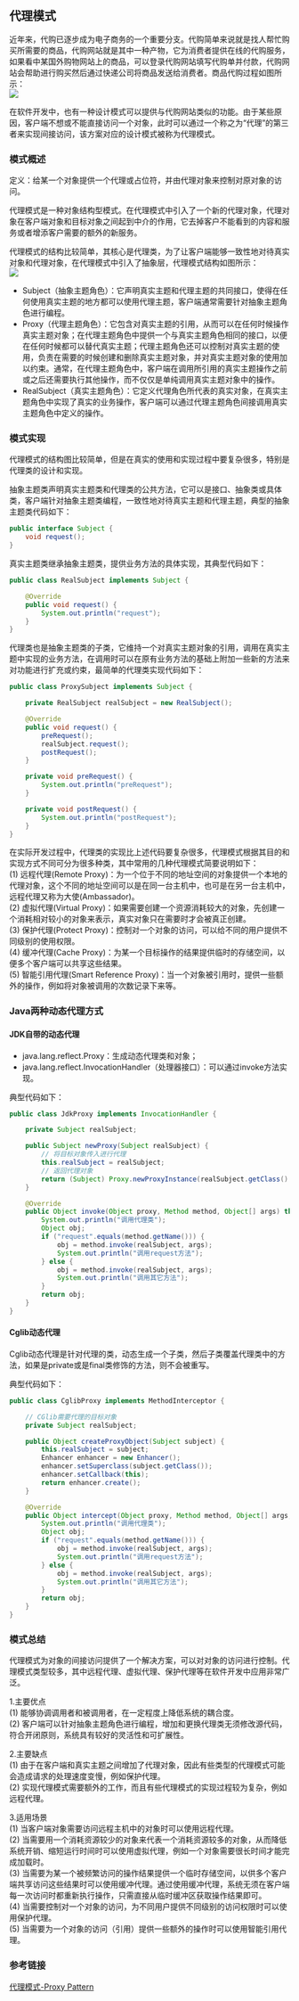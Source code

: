 ## 代理模式

近年来，代购已逐步成为电子商务的一个重要分支。代购简单来说就是找人帮忙购买所需要的商品，代购网站就是其中一种产物，它为消费者提供在线的代购服务，如果看中某国外购物网站上的商品，可以登录代购网站填写代购单并付款，代购网站会帮助进行购买然后通过快递公司将商品发送给消费者。商品代购过程如图所示：<br/>
![](src/main/resources/image/商品代购过程图.png)

在软件开发中，也有一种设计模式可以提供与代购网站类似的功能。由于某些原因，客户端不想或不能直接访问一个对象，此时可以通过一个称之为“代理”的第三者来实现间接访问，该方案对应的设计模式被称为代理模式。

### 模式概述

定义：给某一个对象提供一个代理或占位符，并由代理对象来控制对原对象的访问。

代理模式是一种对象结构型模式。在代理模式中引入了一个新的代理对象，代理对象在客户端对象和目标对象之间起到中介的作用，它去掉客户不能看到的内容和服务或者增添客户需要的额外的新服务。

代理模式的结构比较简单，其核心是代理类，为了让客户端能够一致性地对待真实对象和代理对象，在代理模式中引入了抽象层，代理模式结构如图所示：<br/>
![](src/main/resources/image/代理模式结构图.png)

* Subject（抽象主题角色）：它声明真实主题和代理主题的共同接口，使得在任何使用真实主题的地方都可以使用代理主题，客户端通常需要针对抽象主题角色进行编程。
* Proxy（代理主题角色）：它包含对真实主题的引用，从而可以在任何时候操作真实主题对象；在代理主题角色中提供一个与真实主题角色相同的接口，以便在任何时候都可以替代真实主题；代理主题角色还可以控制对真实主题的使用，负责在需要的时候创建和删除真实主题对象，并对真实主题对象的使用加以约束。通常，在代理主题角色中，客户端在调用所引用的真实主题操作之前或之后还需要执行其他操作，而不仅仅是单纯调用真实主题对象中的操作。
* RealSubject（真实主题角色）：它定义代理角色所代表的真实对象，在真实主题角色中实现了真实的业务操作，客户端可以通过代理主题角色间接调用真实主题角色中定义的操作。

### 模式实现

代理模式的结构图比较简单，但是在真实的使用和实现过程中要复杂很多，特别是代理类的设计和实现。

抽象主题类声明真实主题类和代理类的公共方法，它可以是接口、抽象类或具体类，客户端针对抽象主题类编程，一致性地对待真实主题和代理主题，典型的抽象主题类代码如下：
```java
public interface Subject {
    void request();
}

```

真实主题类继承抽象主题类，提供业务方法的具体实现，其典型代码如下：

```java
public class RealSubject implements Subject {

    @Override
    public void request() {
        System.out.println("request");
    }
}
```

代理类也是抽象主题类的子类，它维持一个对真实主题对象的引用，调用在真实主题中实现的业务方法，在调用时可以在原有业务方法的基础上附加一些新的方法来对功能进行扩充或约束，最简单的代理类实现代码如下：
```java
public class ProxySubject implements Subject {

    private RealSubject realSubject = new RealSubject();

    @Override
    public void request() {
        preRequest();
        realSubject.request();
        postRequest();
    }

    private void preRequest() {
        System.out.println("preRequest");
    }

    private void postRequest() {
        System.out.println("postRequest");
    }
}
```

在实际开发过程中，代理类的实现比上述代码要复杂很多，代理模式根据其目的和实现方式不同可分为很多种类，其中常用的几种代理模式简要说明如下：<br/>
(1) 远程代理(Remote Proxy)：为一个位于不同的地址空间的对象提供一个本地的代理对象，这个不同的地址空间可以是在同一台主机中，也可是在另一台主机中，远程代理又称为大使(Ambassador)。<br/>
(2) 虚拟代理(Virtual Proxy)：如果需要创建一个资源消耗较大的对象，先创建一个消耗相对较小的对象来表示，真实对象只在需要时才会被真正创建。<br/>
(3) 保护代理(Protect Proxy)：控制对一个对象的访问，可以给不同的用户提供不同级别的使用权限。<br/>
(4) 缓冲代理(Cache Proxy)：为某一个目标操作的结果提供临时的存储空间，以便多个客户端可以共享这些结果。<br/>
(5) 智能引用代理(Smart Reference Proxy)：当一个对象被引用时，提供一些额外的操作，例如将对象被调用的次数记录下来等。

### Java两种动态代理方式

#### JDK自带的动态代理
* java.lang.reflect.Proxy：生成动态代理类和对象；
* java.lang.reflect.InvocationHandler（处理器接口）：可以通过invoke方法实现。

典型代码如下：
```java
public class JdkProxy implements InvocationHandler {

    private Subject realSubject;

    public Subject newProxy(Subject realSubject) {
        // 将目标对象传入进行代理
        this.realSubject = realSubject;
        // 返回代理对象
        return (Subject) Proxy.newProxyInstance(realSubject.getClass().getClassLoader(), realSubject.getClass().getInterfaces(), this);
    }

    @Override
    public Object invoke(Object proxy, Method method, Object[] args) throws Throwable {
        System.out.println("调用代理类");
        Object obj;
        if ("request".equals(method.getName())) {
            obj = method.invoke(realSubject, args);
            System.out.println("调用request方法");
        } else {
            obj = method.invoke(realSubject, args);
            System.out.println("调用其它方法");
        }
        return obj;
    }
}
```

#### Cglib动态代理

Cglib动态代理是针对代理的类，动态生成一个子类，然后子类覆盖代理类中的方法，如果是private或是final类修饰的方法，则不会被重写。

典型代码如下：
```java
public class CglibProxy implements MethodInterceptor {

    // CGlib需要代理的目标对象
    private Subject realSubject;

    public Object createProxyObject(Subject subject) {
        this.realSubject = subject;
        Enhancer enhancer = new Enhancer();
        enhancer.setSuperclass(subject.getClass());
        enhancer.setCallback(this);
        return enhancer.create();
    }

    @Override
    public Object intercept(Object proxy, Method method, Object[] args, MethodProxy methodProxy) throws Throwable {
        System.out.println("调用代理类");
        Object obj;
        if ("request".equals(method.getName())) {
            obj = method.invoke(realSubject, args);
            System.out.println("调用request方法");
        } else {
            obj = method.invoke(realSubject, args);
            System.out.println("调用其它方法");
        }
        return obj;
    }
}
```

### 模式总结

代理模式为对象的间接访问提供了一个解决方案，可以对对象的访问进行控制。代理模式类型较多，其中远程代理、虚拟代理、保护代理等在软件开发中应用非常广泛。

1.主要优点<br/>
(1) 能够协调调用者和被调用者，在一定程度上降低系统的耦合度。<br/>
(2) 客户端可以针对抽象主题角色进行编程，增加和更换代理类无须修改源代码，符合开闭原则，系统具有较好的灵活性和可扩展性。

2.主要缺点<br/>
(1) 由于在客户端和真实主题之间增加了代理对象，因此有些类型的代理模式可能会造成请求的处理速度变慢，例如保护代理。<br/>
(2) 实现代理模式需要额外的工作，而且有些代理模式的实现过程较为复杂，例如远程代理。

3.适用场景<br/>
(1) 当客户端对象需要访问远程主机中的对象时可以使用远程代理。<br/>
(2) 当需要用一个消耗资源较少的对象来代表一个消耗资源较多的对象，从而降低系统开销、缩短运行时间时可以使用虚拟代理，例如一个对象需要很长时间才能完成加载时。<br/>
(3) 当需要为某一个被频繁访问的操作结果提供一个临时存储空间，以供多个客户端共享访问这些结果时可以使用缓冲代理。通过使用缓冲代理，系统无须在客户端每一次访问时都重新执行操作，只需直接从临时缓冲区获取操作结果即可。<br/>
(4) 当需要控制对一个对象的访问，为不同用户提供不同级别的访问权限时可以使用保护代理。<br/>
(5) 当需要为一个对象的访问（引用）提供一些额外的操作时可以使用智能引用代理。

### 参考链接
[代理模式-Proxy Pattern](https://gof.quanke.name/%E4%BB%A3%E7%90%86%E6%A8%A1%E5%BC%8F-Proxy%20Pattern.html)




